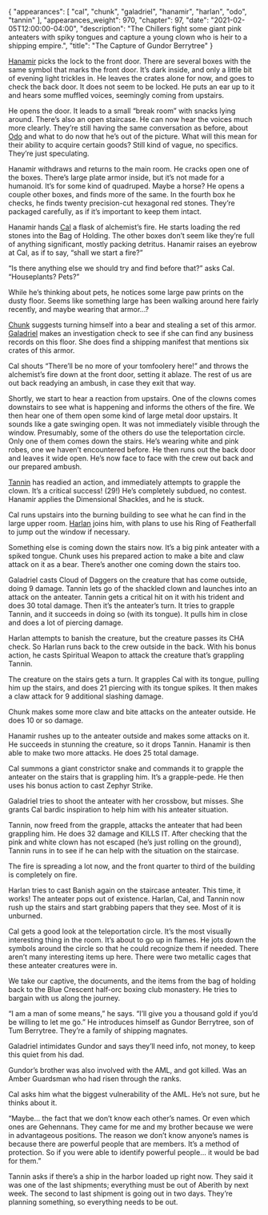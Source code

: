 {
    "appearances": [
        "cal",
        "chunk",
        "galadriel",
        "hanamir",
        "harlan",
        "odo",
        "tannin"
    ],
    "appearances_weight": 970,
    "chapter": 97,
    "date": "2021-02-05T12:00:00-04:00",
    "description": "The Chillers fight some giant pink anteaters with spiky tongues and capture a young clown who is heir to a shipping empire.",
    "title": "The Capture of Gundor Berrytree"
}

[Hanamir](/characters/hanamir/) picks the lock to the front door. There are several boxes with the same symbol that marks the front door. It’s dark inside, and only a little bit of evening light trickles in. He leaves the crates alone for now, and goes to check the back door. It does not seem to be locked. He puts an ear up to it and hears some muffled voices, seemingly coming from upstairs.

He opens the door. It leads to a small “break room” with snacks lying around. There’s also an open staircase. He can now hear the voices much more clearly. They’re still having the same conversation as before, about [Odo](/characters/odo/) and what to do now that he’s out of the picture. What will this mean for their ability to acquire certain goods? Still kind of vague, no specifics. They’re just speculating.

Hanamir withdraws and returns to the main room. He cracks open one of the boxes. There’s large plate armor inside, but it’s not made for a humanoid. It’s for some kind of quadruped. Maybe a horse? He opens a couple other boxes, and finds more of the same. In the fourth box he checks, he finds twenty precision-cut hexagonal red stones. They’re packaged carefully, as if it’s important to keep them intact. 

Hanamir hands [Cal](/characters/cal/) a flask of alchemist’s fire. He starts loading the red stones into the Bag of Holding. The other boxes don’t seem like they’re full of anything significant, mostly packing detritus. Hanamir raises an eyebrow at Cal, as if to say, “shall we start a fire?”

“Is there anything else we should try and find before that?” asks Cal. “Houseplants? Pets?”

While he’s thinking about pets, he notices some large paw prints on the dusty floor. Seems like something large has been walking around here fairly recently, and maybe wearing that armor…?

[Chunk](/characters/chunk/) suggests turning himself into a bear and stealing a set of this armor. [Galadriel](/characters/galadriel/) makes an investigation check to see if she can find any business records on this floor. She does find a shipping manifest that mentions six crates of this armor. 

Cal shouts “There’ll be no more of your tomfoolery here!” and throws the alchemist’s fire down at the front door, setting it ablaze. The rest of us are out back readying an ambush, in case they exit that way.

Shortly, we start to hear a reaction from upstairs. One of the clowns comes downstairs to see what is happening and informs the others of the fire. We then hear one of them open some kind of large metal door upstairs. It sounds like a gate swinging open. It was not immediately visible through the window. Presumably, some of the others do use the teleportation circle. Only one of them comes down the stairs. He’s wearing white and pink robes, one we haven’t encountered before. He then runs out the back door and leaves it wide open. He’s now face to face with the crew out back and our prepared ambush.

[Tannin](/characters/tannin/) has readied an action, and immediately attempts to grapple the clown. It’s a critical success! (29!) He’s completely subdued, no contest. Hanamir applies the Dimensional Shackles, and he is stuck.

Cal runs upstairs into the burning building to see what he can find in the large upper room. [Harlan](/characters/harlan/) joins him, with plans to use his Ring of Featherfall to jump out the window if necessary.

Something else is coming down the stairs now. It’s a big pink anteater with a spiked tongue. Chunk uses his prepared action to make a bite and claw attack on it as a bear.  There’s another one coming down the stairs too.

Galadriel casts Cloud of Daggers on the creature that has come outside, doing 9 damage. Tannin lets go of the shackled clown and launches into an attack on the anteater. Tannin gets a critical hit on it with his trident and does 30 total damage. Then it’s the anteater’s turn. It tries to grapple Tannin, and it succeeds in doing so (with its tongue). It pulls him in close and does a lot of piercing damage. 

Harlan attempts to banish the creature, but the creature passes its CHA check. So Harlan runs back to the crew outside in the back. With his bonus action, he casts Spiritual Weapon to attack the creature that’s grappling Tannin. 

The creature on the stairs gets a turn. It grapples Cal with its tongue, pulling him up the stairs, and does 21 piercing with its tongue spikes. It then makes a claw attack for 9 additional slashing damage. 

Chunk makes some more claw and bite attacks on the anteater outside. He does 10 or so damage.

Hanamir rushes up to the anteater outside and makes some attacks on it. He succeeds in stunning the creature, so it drops Tannin. Hanamir is then able to make two more attacks. He does 25 total damage. 

Cal summons a giant constrictor snake and commands it to grapple the anteater on the stairs that is grappling him. It’s a grapple-pede. He then uses his bonus action to cast Zephyr Strike. 

Galadriel tries to shoot the anteater with her crossbow, but misses. She grants Cal bardic inspiration to help him with his anteater situation. 

Tannin, now freed from the grapple, attacks the anteater that had been grappling him. He does 32 damage and KILLS IT. After checking that the pink and white clown has not escaped (he’s just rolling on the ground), Tannin runs in to see if he can help with the situation on the staircase.

The fire is spreading a lot now, and the front quarter to third of the building is completely on fire. 

Harlan tries to cast Banish again on the staircase anteater. This time, it works! The anteater pops out of existence. Harlan, Cal, and Tannin now rush up the stairs and start grabbing papers that they see. Most of it is unburned. 

Cal gets a good look at the teleportation circle. It’s the most visually interesting thing in the room. It’s about to go up in flames. He jots down the symbols around the circle so that he could recognize them if needed. There aren’t many interesting items up here. There were two metallic cages that these anteater creatures were in. 

We take our captive, the documents, and the items from the bag of holding back to the Blue Crescent half-orc boxing club  monastery. He tries to bargain with us along the journey. 

“I am a man of some means,” he says. “I’ll give you a thousand gold if you’d be willing to let me go.” He introduces himself as Gundor Berrytree, son of Tum Berrytree. They’re a family of shipping magnates. 

Galadriel intimidates Gundor and says they’ll need info, not money, to keep this quiet from his dad.

Gundor’s brother was also involved with the AML, and got killed. Was an Amber Guardsman who had risen through the ranks.

Cal asks him what the biggest vulnerability of the AML. He’s not sure, but he thinks about it. 

“Maybe… the fact that we don’t know each other’s names. Or even which ones are Gehennans. They came for me and my brother because we were in advantageous positions. The reason we don’t know anyone’s names is because there are powerful people that are members. It’s a method of protection. So if you were able to identify powerful people… it would be bad for them.”

Tannin asks if there’s a ship in the harbor loaded up right now. They said it was one of the last shipments; everything must be out of Aberith by next week. The second to last shipment is going out in two days. They’re planning something, so everything needs to be out. 
